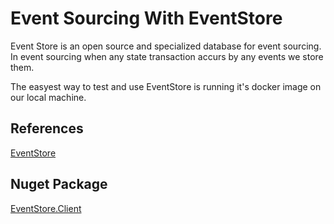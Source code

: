 # Event Sourcing With EventStore
Event Store is an open source and specialized database for event sourcing.
In event sourcing when any state transaction accurs by any events we store them.

The easyest way to test and use EventStore is running it's docker image on our local machine.


## References
[EventStore](https://eventstore.com/docs/getting-started/index.html?tabs=tabid-3%2Ctabid-dotnet-client%2Ctabid-dotnet-client-connect%2Ctabid-4)

## Nuget Package
[EventStore.Client](https://www.nuget.org/packages/EventStore.Client/)

